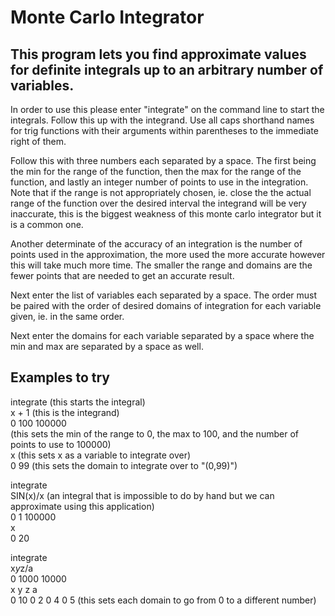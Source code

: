 # Monte Carlo Integrator

## This program lets you find approximate values for definite integrals up to an arbitrary number of variables.

In order to use this please enter "integrate" on the command line to start the integrals.
Follow this up with the integrand. Use all caps shorthand names for trig functions with their
arguments within parentheses to the immediate right of them.

Follow this with three numbers each separated by a space.
The first being the min for the range of the function, then the max for the range 
of the function, and lastly an integer number of points to use in the integration.
Note that if the range is not appropriately chosen, ie. close the the actual range 
of the function over the desired interval the integrand will be very inaccurate, this is the 
biggest weakness of this monte carlo integrator but it is a common one. 

Another determinate of the accuracy of an integration is the number of points used in the 
approximation, the more used the more accurate however this will take much more time. The smaller
the range and domains are the fewer points that are needed to get an accurate result.

Next enter the list of variables each separated by a space. The order must be paired with the order of
desired domains of integration for each variable given, ie. in the same order.

Next enter the domains for each variable separated by a space where the min and 
max are separated by a space as well.


## Examples to try

integrate       (this starts the integral)  
x + 1           (this is the integrand)  
0 100 100000      
(this sets the min of the range to 0, the max to 100, and the number of points to use to 100000)  
x               (this sets x as a variable to integrate over)  
0 99            (this sets the domain to integrate over to "(0,99)")  

integrate  
SIN(x)/x    (an integral that is impossible to do by hand but we can approximate using this application)  
0 1 100000  
x  
0 20  

integrate  
x*y*z/a   
0 1000 10000  
x y z a  
0 10 0 2 0 4 0 5 (this sets each domain to go from 0 to a different number)  

